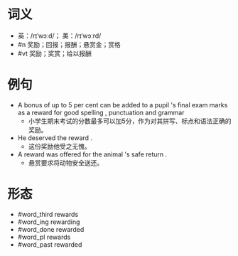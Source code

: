 # 词义
- 英：/rɪˈwɔːd/； 美：/rɪˈwɔːrd/
- #n 奖励；回报；报酬；悬赏金；赏格
- #vt 奖励；奖赏；给以报酬
# 例句
- A bonus of up to 5 per cent can be added to a pupil 's final exam marks as a reward for good spelling , punctuation and grammar
	- 小学生期末考试的分数最多可以加5分，作为对其拼写、标点和语法正确的奖励。
- He deserved the reward .
	- 这份奖励他受之无愧。
- A reward was offered for the animal 's safe return .
	- 悬赏要求将动物安全送还。
# 形态
- #word_third rewards
- #word_ing rewarding
- #word_done rewarded
- #word_pl rewards
- #word_past rewarded
